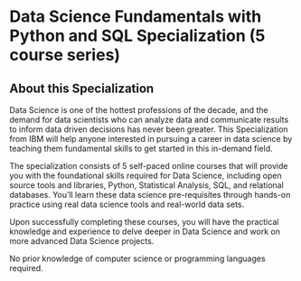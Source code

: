 # Data Science Fundamentals with Python and SQL Specialization (5 course series)

## About this Specialization


Data Science is one of the hottest professions of the decade, and the demand for data scientists who can analyze data and communicate results to inform data driven decisions has never been greater. This Specialization from IBM will help anyone interested in pursuing a career in data science by teaching them fundamental skills to get started in this in-demand field.

The specialization consists of 5 self-paced online courses that will provide you with the foundational skills required for Data Science, including open source tools and libraries, Python, Statistical Analysis, SQL, and relational databases. You’ll learn these data science pre-requisites through hands-on practice using real data science tools and real-world data sets.

Upon successfully completing these courses, you will have the practical knowledge and experience to delve deeper in Data Science and work on more advanced Data Science projects. 


No prior knowledge of computer science or programming languages required. 

